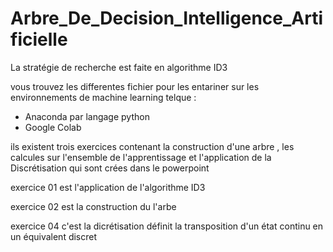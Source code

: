 # Arbre_De_Decision_Intelligence_Artificielle
La stratégie de recherche est faite en algorithme ID3


vous trouvez les differentes fichier pour les entariner sur les environnements de machine learning telque : 

   * Anaconda par langage python 
   * Google Colab

ils existent trois exercices contenant la construction d'une arbre , les calcules sur l'ensemble de l'apprentissage et l'application de la Discrétisation qui sont crées dans le powerpoint 

exercice 01 est l'application de l'algorithme ID3 


exercice 02 est la construction du l'arbe 


exercice 04  c'est la dicrétisation définit la transposition d'un état continu en un équivalent discret 
